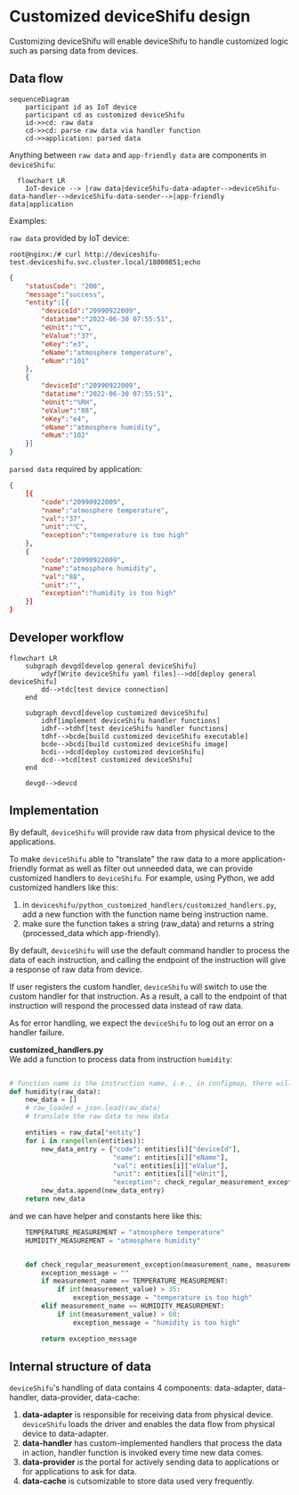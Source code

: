 # Customized deviceShifu design

Customizing deviceShifu will enable deviceShifu to handle customized logic such as parsing data from devices.

## Data flow

```mermaid
sequenceDiagram
    participant id as IoT device
    participant cd as customized deviceShifu
    id->>cd: raw data
    cd->>cd: parse raw data via handler function
    cd->>application: parsed data
```
Anything between `raw data` and `app-friendly data` are components in `deviceShifu`:
```mermaid
  flowchart LR
    IoT-device --> |raw data|deviceShifu-data-adapter-->deviceShifu-data-handler-->deviceShifu-data-sender-->|app-friendly data|application

```

Examples:

`raw data` provided by IoT device:

```
root@nginx:/# curl http://deviceshifu-test.deviceshifu.svc.cluster.local/18000851;echo
```

```json
{
    "statusCode": "200",
    "message":"success",
    "entity":[{
        "deviceId":"20990922009",
        "datatime":"2022-06-30 07:55:51",
        "eUnit":"℃",
        "eValue":"37",
        "eKey":"e3",
        "eName":"atmosphere temperature",
        "eNum":"101"
    },
    {
        "deviceId":"20990922009",
        "datatime":"2022-06-30 07:55:51",
        "eUnit":"%RH",
        "eValue":"88",
        "eKey":"e4",
        "eName":"atmosphere humidity",
        "eNum":"102"
    }]
}
```

`parsed data` required by application:

```json
{
    [{
        "code":"20990922009",
        "name":"atmosphere temperature",
        "val":"37",
        "unit":"℃",
        "exception":"temperature is too high"
    },
    {
        "code":"20990922009",
        "name":"atmosphere humidity",
        "val":"88",
        "unit":"",
        "exception":"humidity is too high"
    }]
}
```

## Developer workflow

```mermaid
flowchart LR
    subgraph devgd[develop general deviceShifu]
        wdyf[Write deviceShifu yaml files]-->dd[deploy general deviceShifu]
        dd-->tdc[test device connection]
    end

    subgraph devcd[develop customized deviceShifu]
        idhf[implement deviceShifu handler functions]
        idhf-->tdhf[test deviceShifu handler functions]
        tdhf-->bcde[build customized deviceShifu executable]
        bcde-->bcdi[build customized deviceShifu image]
        bcdi-->dcd[deploy customized deviceShifu]
        dcd-->tcd[test customized deviceShifu]
    end

    devgd-->devcd
```

## Implementation

By default, `deviceShifu` will provide raw data from physical device to the applications.

To make `deviceShifu` able to "translate" the raw data to a more application-friendly format as well as filter out unneeded data, we can provide customized handlers to `deviceShifu`. For example, using Python, we add customized handlers like this:

1. in `deviceshifu/python_customized_handlers/customized_handlers.py`, add a new function with the function name being instruction name.
2. make sure the function takes a string (raw_data) and returns a string (processed_data which app-friendly).


By default, `deviceShifu` will use the default command handler to process the data of each instruction, and calling the endpoint of the instruction will give a response of raw data from device. 

If user registers the custom handler, `deviceShifu` will switch to use the custom handler for that instruction. As a result, a call to the endpoint of that instruction will respond the processed data instead of raw data.

As for error handling, we expect the `deviceShifu` to log out an error on a handler failure. 

**customized_handlers.py**\
We add a function to process data from instruction ```humidity```:
```python

# function name is the instruction name, i.e., in configmap, there will be an instruction named "humidity"
def humidity(raw_data):
    new_data = []
    # raw_loaded = json.load(raw_data)
    # translate the raw data to new data

    entities = raw_data["entity"]
    for i in range(len(entities)):
        new_data_entry = {"code": entities[i]["deviceId"],
                          "name": entities[i]["eName"],
                          "val": entities[i]["eValue"],
                          "unit": entities[i]["eUnit"],
                          "exception": check_regular_measurement_exception(entities[i]["eName"], entities[i]["eValue"])}
        new_data.append(new_data_entry)
    return new_data

```
and we can have helper and constants here like this:
```python
    TEMPERATURE_MEASUREMENT = "atmosphere temperature"
    HUMIDITY_MEASUREMENT = "atmosphere humidity"


    def check_regular_measurement_exception(measurement_name, measurement_value):
        exception_message = ""
        if measurement_name == TEMPERATURE_MEASUREMENT:
            if int(measurement_value) > 35:
                exception_message = "temperature is too high"
        elif measurement_name == HUMIDITY_MEASUREMENT:
            if int(measurement_value) > 60:
                exception_message = "humidity is too high"

        return exception_message
```

## Internal structure of data
`deviceShifu`'s handling of data contains 4 components: data-adapter, data-handler, data-provider, data-cache:

1. **data-adapter** is responsible for receiving data from physical device. `deviceShifu` loads the driver and enables the data flow from physical device to data-adapter.
2. **data-handler** has custom-implemented handlers that process the data in action, handler function is invoked every time new data comes.
3. **data-provider** is the portal for actively sending data to applications or for applications to ask for data.
4. **data-cache** is cutsomizable to store data used very frequently.

